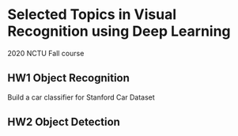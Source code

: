 # Selected Topics in Visual Recognition using Deep Learning
2020 NCTU Fall course

## HW1 Object Recognition
Build a car classifier for Stanford Car Dataset

## HW2 Object Detection
